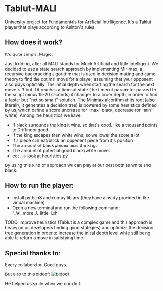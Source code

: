 # Tablut-MALI 
University project for Fundamentals for Artificial Intelligence. It's a Tablut player that plays according to Ashton's rules.

## How does it work?
It's quite simple. Magic.

Just kidding, after all MALI stands for Much Artificial and little Intelligent.
We decided to use a state search approach by implementing Minimax, a recursive backtracking algorithm that is used in decision making and game theory to find the optimal move for a player, assuming that your opponent also plays optimally. The initial depth when starting the search for the next move is 3 but if it reaches a timeout state (the timeout parameter passed to the script minus 15-20 seconds) it changes to a lower depth, in order to find a faster but "not so smart" solution. 
The Minimax algorithm at its root (also literally, it generates a decision tree) is powered by some heuristics defined by us, which define a score (increase for "max" black, decrease for "min" white). Among the heuristics we have: 
- If black surrounds the king it wins, so that's good, like a thousand points to Griffindor good.
- If the king escapes then white wins, so we lower the score a lot
- If a piece can eat/block an oppenent piece from it's position
- The amount of black pieces near the king.
- The amount of potential good black/white moves.
- ecc. -> look at heuristics.py

By using this kind of approach we can play at our best both as white and black.


## How to run the player: 

- Install python3 and numpy library (they have already provided in the virtual machine)
- Open a new terminal and run the following command: "./AI_more_A_little_I.sh <colorname> <timeout> <IP address>



TODO: improve heuristics (Tablut is a complex game and this approach is heavy on us developers finding good stategies) and optimize the decision tree generation in order to increase the initial depth level while still being able to return a move in satisfying time.


## Special thanks to: 
Every collaborator. Good guys.


But also to this bidoof:
![bidoof](https://user-images.githubusercontent.com/73821482/204161755-88f8c931-e1bf-41ca-8953-8351ed3b7762.jpg)


He helped us smile when we couldn't. 





